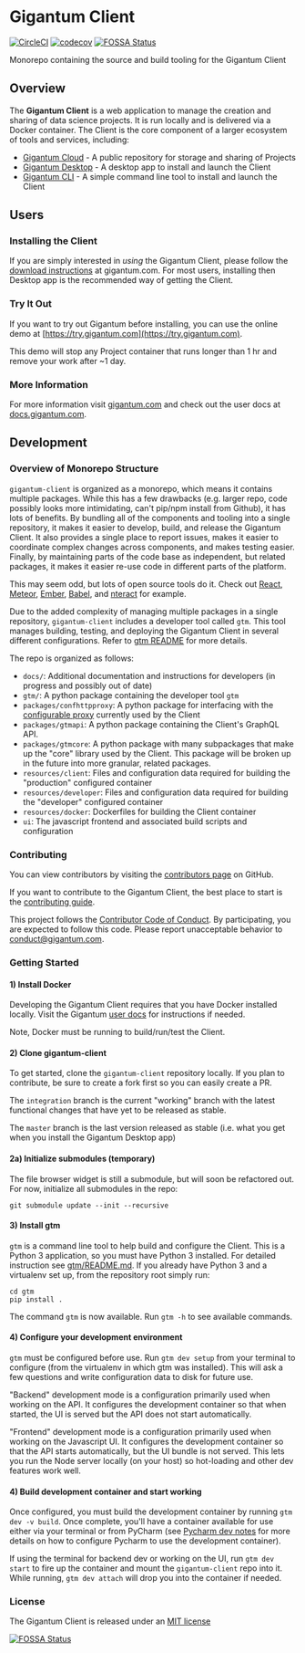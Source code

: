# Gigantum Client

[![CircleCI](https://circleci.com/gh/gigantum/gigantum-client/tree/master.svg?style=svg)](https://circleci.com/gh/gigantum/gigantum-client/tree/master)  [![codecov](https://codecov.io/gh/gigantum/gigantum-client/branch/master/graph/badge.svg?token=1k6CENUN8G)](https://codecov.io/gh/gigantum/gigantum-client) [![FOSSA Status](https://app.fossa.io/api/projects/custom%2B6007%2FGigantum%20Client.svg?type=small)](https://app.fossa.io/projects/custom%2B6007%2FGigantum%20Client?ref=badge_small)

Monorepo containing the source and build tooling for the Gigantum Client


## Overview

The **Gigantum Client** is a web application to manage the creation and sharing of data science projects. It is run 
locally and is delivered via a Docker container. The Client is the core component of a larger ecosystem of tools 
and services, including:
- [Gigantum Cloud](https://gigantum.com) - A public repository for storage and sharing of Projects
- [Gigantum Desktop](https://github.com/gigantum/gigantum-desktop) - A desktop app to install and launch the Client 
- [Gigantum CLI](https://github.com/gigantum/gigantum-cli) - A simple command line tool to install and launch the Client



## Users

### Installing the Client
If you are simply interested in *using* the Gigantum Client, please follow the [download
instructions](https://gigantum.com/download) at gigantum.com. For most users, installing then Desktop app is the
 recommended way of getting the Client. 


### Try It Out
If you want to try out Gigantum before installing, you can use the online demo at
 [https://try.gigantum.com](https://try.gigantum.com).

This demo will stop any Project container that runs longer than 1 hr and remove your work after ~1 day.


### More Information
For more information visit [gigantum.com](https://gigantum.com) and check out the user docs at
[docs.gigantum.com](https://docs.gigantum.com).


## Development

### Overview of Monorepo Structure

`gigantum-client` is organized as a monorepo, which means it contains multiple packages. While this has a few drawbacks
(e.g. larger repo, code possibly looks more intimidating, can't pip/npm install from Github), it has lots of benefits. 
By bundling all of the components and tooling into a single repository, it makes it easier to develop, build, and release 
the Gigantum Client. It also provides a single place to report issues, makes it easier to coordinate complex changes
across components, and makes testing easier. Finally, by maintaining parts of the code base as independent, 
but related packages, it makes it easier re-use code in different parts of the platform.

This may seem odd, but lots of open source tools do it. Check out [React](https://github.com/facebook/react/tree/master/packages),
 [Meteor](https://github.com/meteor/meteor/tree/devel/packages), 
 [Ember](https://github.com/emberjs/ember.js/tree/master/packages), 
 [Babel](https://github.com/babel/babel/blob/master/doc/design/monorepo.md), and
 [nteract](https://github.com/nteract/nteract) for example.

Due to the added complexity of managing multiple packages in a single repository, `gigantum-client` includes a developer
tool called `gtm`. This tool manages building, testing, and deploying the Gigantum Client in several different
configurations. Refer to [gtm README](gtm/README.md) for more details.

The repo is organized as follows:

- `docs/`: Additional documentation and instructions for developers (in progress and possibly out of date)
- `gtm/`: A python package containing the developer tool `gtm` 
- `packages/confhttpproxy`: A python package for interfacing with the [configurable proxy](https://github.com/jupyterhub/configurable-http-proxy) currently used by the Client
- `packages/gtmapi`: A python package containing the Client's GraphQL API.
- `packages/gtmcore`: A python package with many subpackages that make up the "core" library used by the Client. This
                      package will be broken up in the future into more granular, related packages.
- `resources/client`: Files and configuration data required for building the "production" configured container
- `resources/developer`: Files and configuration data required for building the "developer" configured container
- `resources/docker`: Dockerfiles for building the Client container
- `ui`: The javascript frontend and associated build scripts and configuration


### Contributing

You can view contributors by visiting the
 [contributors page](https://github.com/gigantum/gigantum-client/graphs/contributors) on GitHub.

If you want to contribute to the Gigantum Client, the best place to start is the
 [contributing guide](docs/contributing.md).

This project follows the [Contributor Code of Conduct](CODE_OF_CONDUCT.md). By participating, you are expected 
to follow this code. Please report unacceptable behavior to conduct@gigantum.com.


### Getting Started

#### 1) Install Docker 

Developing the Gigantum Client requires that you have Docker installed locally. Visit the Gigantum 
[user docs](https://docs.gigantum.com/docs/configuring-docker) for instructions if needed.

Note, Docker must be running to build/run/test the Client.


#### 2) Clone gigantum-client

To get started, clone the `gigantum-client` repository locally. If you plan to contribute, be sure to create a fork
first so you can easily create a PR. 

The `integration` branch is the current "working" branch with the latest functional changes that have yet to be 
released as stable.

The `master` branch is the last version released as stable (i.e. what you get when you install the Gigantum Desktop
app)

#### 2a) Initialize submodules (temporary)

   The file browser widget is still a submodule, but will soon be refactored out.
   For now, initialize all submodules in the repo:

   ```
   git submodule update --init --recursive
   ```

#### 3) Install gtm 

`gtm` is a command line tool to help build and configure the Client. This is a Python 3 application, so you must have
Python 3 installed. For detailed instruction see [gtm/README.md](gtm/README.md). If you already have Python 3 and a 
virtualenv set up, from the repository root simply run:

```
cd gtm
pip install .
```

The command `gtm` is now available. Run `gtm -h` to see available commands.

#### 4) Configure your development environment

`gtm` must be configured before use. Run `gtm dev setup` from your terminal to configure (from the virtualenv in which
 gtm was installed). This will ask a few questions and write configuration data to disk for future use.

"Backend" development mode is a configuration primarily used when working on the API. It configures the development
 container so that when started, the UI is served but the API does not start automatically. 

"Frontend" development mode is a configuration primarily used when working on the Javascript UI. It configures the
development container so that the API starts automatically, but the UI bundle is not served. This lets you run the Node
 server locally (on your host) so hot-loading and other dev features work well.

#### 4) Build development container and start working

Once configured, you must build the development container by running `gtm dev -v build`. Once complete, you'll have a
container available for use either via your terminal or from PyCharm (see [Pycharm dev notes](docs/pycharm-dev.md) for
more details on how to configure Pycharm to use the development container).

If using the terminal for backend dev or working on the UI, run `gtm dev start` to fire up the container and mount
the `gigantum-client` repo into it. While running, `gtm dev attach` will drop you into the container if needed. 


### License

The Gigantum Client is released under an [MIT license](LICENSE)

[![FOSSA Status](https://app.fossa.io/api/projects/custom%2B6007%2FGigantum%20Client.svg?type=large)](https://app.fossa.io/projects/custom%2B6007%2FGigantum%20Client?ref=badge_large)